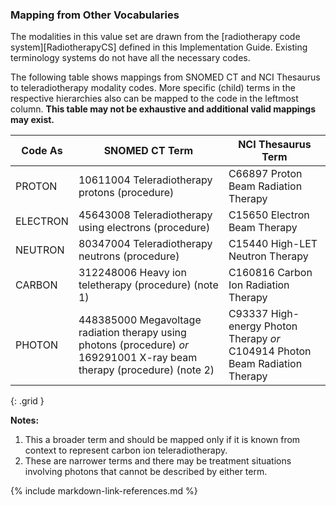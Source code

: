 ### Mapping from Other Vocabularies

The modalities in this value set are drawn from the [radiotherapy code system][RadiotherapyCS] defined in this Implementation Guide. Existing terminology systems do not have all the necessary codes.

The following table shows mappings from SNOMED CT and NCI Thesaurus to teleradiotherapy modality codes. More specific (child) terms in the respective hierarchies also can be mapped to the code in the leftmost column. **This table may not be exhaustive and additional valid mappings may exist.**

| **Code As**    | **SNOMED CT Term**             | **NCI Thesaurus Term**            |
| ---------------|--------------------------------|-----------------------------------|
| PROTON    | 10611004 Teleradiotherapy protons (procedure) | C66897 Proton Beam Radiation Therapy |
| ELECTRON  | 45643008 Teleradiotherapy using electrons (procedure) | C15650 Electron Beam Therapy |
| NEUTRON   | 80347004 Teleradiotherapy neutrons (procedure) | C15440 High-LET Neutron Therapy |
| CARBON    | 312248006 Heavy ion teletherapy (procedure) (note 1)| C160816 Carbon Ion Radiation Therapy |
| PHOTON    | 448385000 Megavoltage radiation therapy using photons (procedure) _or_ 169291001 X-ray beam therapy (procedure) (note 2) | C93337 High-energy Photon Therapy _or_ C104914 Photon Beam Radiation Therapy |
{: .grid }

**Notes:**

1. This a broader term and should be mapped only if it is known from context to represent carbon ion teleradiotherapy.
2. These are narrower terms and there may be treatment situations involving photons that cannot be described by either term.

{% include markdown-link-references.md %}
